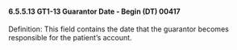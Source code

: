 #### 6.5.5.13 GT1-13 Guarantor Date ‑ Begin (DT) 00417

Definition: This field contains the date that the guarantor becomes responsible for the patient’s account.
